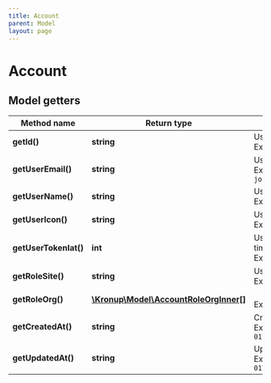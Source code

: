 ```yaml
---
title: Account
parent: Model
layout: page
---
```


# Account

## Model getters

Method name | Return type | Description | Notes
------------ | ------------- | ------------- | -------------
**getId()** | **string** | User ID <br>Example: `user-id-***` | [optional]
**getUserEmail()** | **string** | User e-mail address <br>Example: `john@example.com` | [optional]
**getUserName()** | **string** | User name <br>Example: `John Doe` | [optional]
**getUserIcon()** | **string** | User icon URL <br>Example: `https://***` | [optional]
**getUserTokenIat()** | **int** | User token creation timestamp <br>Example: `1663663000` | [optional]
**getRoleSite()** | **string** | User site role <br>Example: `null` | [optional]
**getRoleOrg()** | [**\Kronup\Model\AccountRoleOrgInner[]**](../AccountRoleOrgInner) |  <br>Example: `null` | [optional]
**getCreatedAt()** | **string** | Created timestamp <br>Example: `2001-01-01T08:08:08.000+00:00` | [optional]
**getUpdatedAt()** | **string** | Updated timestamp <br>Example: `2001-01-01T08:08:08.000+00:00` | [optional]

